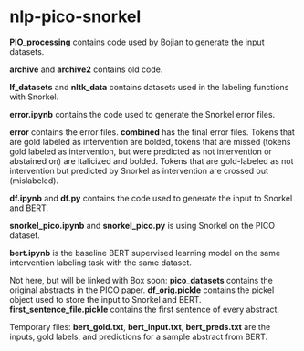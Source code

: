 # nlp-pico-snorkel

**PIO_processing** contains code used by Bojian to generate the input datasets.

**archive** and **archive2** contains old code.

**lf_datasets** and **nltk_data** contains datasets used in the labeling functions with Snorkel.

**error.ipynb** contains the code used to generate the Snorkel error files.

**error** contains the error files. **combined** has the final error files. Tokens that are gold labeled as intervention are bolded, tokens that are missed (tokens gold labeled as intervention, but were predicted as not intervention or abstained on) are italicized and bolded. Tokens that are gold-labeled as not intervention but predicted by Snorkel as intervention are crossed out (mislabeled).

**df.ipynb** and **df.py** contains the code used to generate the input to Snorkel and BERT.

**snorkel_pico.ipynb** and **snorkel_pico.py** is using Snorkel on the PICO dataset.

**bert.ipynb** is the baseline BERT supervised learning model on the same intervention labeling task with the same dataset.

Not here, but will be linked with Box soon:
**pico_datasets** contains the original abstracts in the PICO paper.
**df_orig.pickle** contains the pickel object used to store the input to Snorkel and BERT.
**first_sentence_file.pickle** contains the first sentence of every abstract.

Temporary files:
**bert_gold.txt**, **bert_input.txt**, **bert_preds.txt** are the inputs, gold labels, and predictions for a sample abstract from BERT. 
